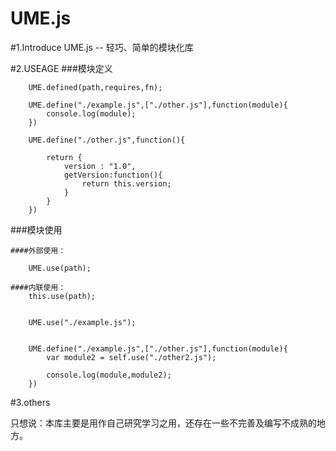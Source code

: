 UME.js
======

#1.Introduce
UME.js -- 轻巧、简单的模块化库


#2.USEAGE
###模块定义

````
	UME.defined(path,requires,fn);
	
	UME.define("./example.js",["./other.js"],function(module){
		console.log(module);
	})
	
	UME.define("./other.js",function(){
		
		return {
			version : "1.0",
			getVersion:function(){
				return this.version;
			}
		}
	})
````

###模块使用

````
####外部使用：

	UME.use(path);
	
####内联使用：
	this.use(path);
	
	
	UME.use("./example.js");
	
	
	UME.define("./example.js",["./other.js"],function(module){
		var module2 = self.use("./other2.js");
		
		console.log(module,module2);
	})

````

#3.others

只想说：本库主要是用作自己研究学习之用，还存在一些不完善及编写不成熟的地方。

